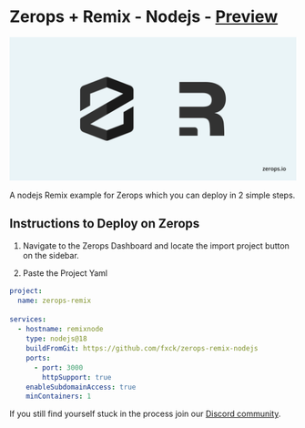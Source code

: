 # Zerops + Remix - Nodejs - [Preview](https://remixnode-b4-3000.prg1.zerops.app)

![Header Image](header.png)

A nodejs Remix example for Zerops which you can deploy in 2 simple steps.

## Instructions to Deploy on Zerops

1. Navigate to the Zerops Dashboard and locate the import project button on the sidebar.

2. Paste the Project Yaml

```yaml
project:
  name: zerops-remix

services:
  - hostname: remixnode
    type: nodejs@18
    buildFromGit: https://github.com/fxck/zerops-remix-nodejs
    ports:
      - port: 3000
        httpSupport: true
    enableSubdomainAccess: true
    minContainers: 1
```

If you still find yourself stuck in the process join our [Discord community](https://discord.gg/5ptAqtpyvh).
